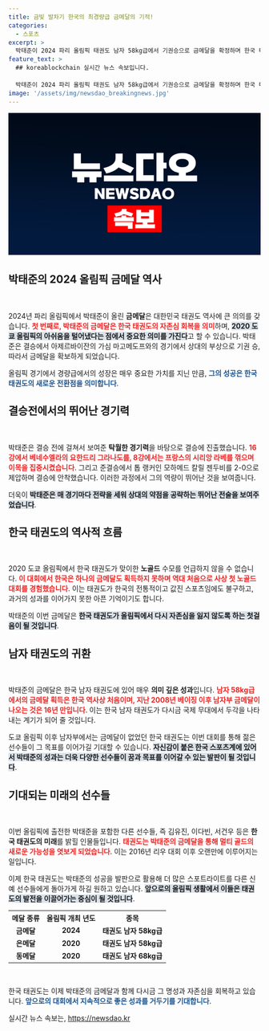 ```yaml
---
title: 금빛 발차기 한국의 최경량급 금메달의 기적!
categories:
  - 스포츠
excerpt: >
  박태준이 2024 파리 올림픽 태권도 남자 58kg급에서 기권승으로 금메달을 확정하며 한국 태권도의 지평을 넓혔다. 16년 만의 금메달로 노골드의 아픔을 씻으며, 태권도 종주국의 자존심을 되찾았다!
feature_text: >
  ## koreablockchain 실시간 뉴스 속보입니다.

  박태준이 2024 파리 올림픽 태권도 남자 58kg급에서 기권승으로 금메달을 확정하며 한국 태권도의 지평을 넓혔다. 16년 만의 금메달로 노골드의 아픔을 씻으며, 태권도 종주국의 자존심을 되찾았다!
image: '/assets/img/newsdao_breakingnews.jpg'
---
```


<p><img src="/assets/img/newsdao_breakingnews.jpg" alt="koreablockchain 속보" /></p>

<h2 data-ke-size="size26">박태준의 2024 올림픽 금메달 역사</h2>

<p data-ke-size="size16">&nbsp;</p> 

<p>2024년 파리 올림픽에서 박태준이 올린 <b>금메달</b>은 대한민국 태권도 역사에 큰 의의를 갖습니다. <b><span style="color: #ee2323;">첫 번째로, 박태준의 금메달은 한국 태권도의 자존심 회복을 의미</span></b>하며, <b><span style="background-color: #21538527;">2020 도쿄 올림픽의 아쉬움을 털어냈다는 점에서 중요한 의미를 가진다</span></b>고 할 수 있습니다. 박태준은 결승에서 아제르바이잔의 가심 마고메도프와의 경기에서 상대의 부상으로 기권 승, 따라서 금메달을 확보하게 되었습니다.</p>

<p>올림픽 경기에서 경량급에서의 성장은 매우 중요한 가치를 지닌 만큼, <b><span style="color: #1a5490;">그의 성공은 한국 태권도의 새로운 전환점을 의미합니다</span></b>.</p>

<h2 data-ke-size="size26">결승전에서의 뛰어난 경기력</h2>

<p data-ke-size="size16">&nbsp;</p> 

<p>박태준은 결승 전에 걸쳐서 보여준 <b>탁월한 경기력</b>을 바탕으로 결승에 진출했습니다. <b><span style="color: #ee2323;">16강에서 베네수엘라의 요한드리 그라나도를, 8강에서는 프랑스의 시리앙 라베를 꺾으며 이목을 집중시켰습니다</span></b>. 그리고 준결승에서 톱 랭커인 모하메드 칼릴 젠두비를 2-0으로 제압하며 결승에 안착했습니다. 이러한 과정에서 그의 역량이 뛰어난 것을 보여줍니다. </p>

<p>더욱이 <b><span style="background-color: #21538527;">박태준은 매 경기마다 전략을 세워 상대의 약점을 공략하는 뛰어난 전술을 보여주었습니다</span></b>.</p>

<h2 data-ke-size="size26">한국 태권도의 역사적 흐름</h2>

<p data-ke-size="size16">&nbsp;</p> 

<p>2020 도쿄 올림픽에서 한국 태권도가 맞이한 <b>노골드</b> 수모를 언급하지 않을 수 없습니다. <b><span style="color: #ee2323;">이 대회에서 한국은 하나의 금메달도 획득하지 못하며 역대 처음으로 사상 첫 노골드 대회를 경험했습니다</span></b>. 이는 태권도가 한국의 전통적이고 값진 스포츠임에도 불구하고, 과거의 성과를 이어가지 못한 아픈 기억이기도 합니다.</p>

<p>박태준의 이번 금메달은 <b><span style="background-color: #21538527;">한국 태권도가 올림픽에서 다시 자존심을 잃지 않도록 하는 첫걸음이 될 것입니다</span></b>.</p>

<h2 data-ke-size="size26">남자 태권도의 귀환</h2>

<p data-ke-size="size16">&nbsp;</p> 

<p>박태준의 금메달은 한국 남자 태권도에 있어 매우 <b>의미 깊은 성과</b>입니다. <b><span style="color: #ee2323;">남자 58kg급에서의 금메달 획득은 한국 역사상 처음이며, 지난 2008년 베이징 이후 남자부 금메달이 나오는 것은 16년 만입니다</span></b>. 이는 한국 남자 태권도가 다시금 국제 무대에서 두각을 나타내는 계기가 되어 줄 것입니다.</p>

<p>도쿄 올림픽 이후 남자부에서는 금메달이 없었던 한국 태권도는 이번 대회를 통해 젊은 선수들이 그 목표를 이어가길 기대할 수 있습니다. <b><span style="background-color: #21538527;">자신감이 붙은 한국 스포츠계에 있어서 박태준의 성과는 더욱 다양한 선수들이 꿈과 목표를 이어갈 수 있는 발판이 될 것입니다</span></b>.</p>

<h2 data-ke-size="size26">기대되는 미래의 선수들</h2>

<p data-ke-size="size16">&nbsp;</p> 

<p>이번 올림픽에 출전한 박태준을 포함한 다른 선수들, 즉 김유진, 이다빈, 서건우 등은 <b>한국 태권도의 미래</b>를 밝힐 인물들입니다. <b><span style="color: #ee2323;">태권도는 박태준의 금메달을 통해 멀티 골드의 새로운 가능성을 엿보게 되었습니다</span></b>. 이는 2016년 리우 대회 이후 오랜만에 이루어지는 일입니다.</p>

<p>이제 한국 태권도는 박태준의 성공을 발판으로 활용해 더 많은 스포트라이트를 다른 신예 선수들에게 돌아가게 하길 원하고 있습니다. <b><span style="background-color: #21538527;">앞으로의 올림픽 생활에서 이들은 태권도의 발전을 이끌어가는 중심이 될 것입니다</span></b>.</p>

<table>
    <tr>
        <th style="text-align: center;">메달 종류</th>
        <th style="text-align: center;">올림픽 개최 년도</th>
        <th style="text-align: center;">종목</th>
    </tr>
    <tr>
        <td style="text-align: center; height: 17px;"><b>금메달</b></td>
        <td style="text-align: center; height: 17px;"><b>2024</b></td>
        <td style="text-align: center; height: 17px;"><b>태권도 남자 58kg급</b></td>
    </tr>
    <tr>
        <td style="text-align: center; height: 17px;"><b>은메달</b></td>
        <td style="text-align: center; height: 17px;"><b>2020</b></td>
        <td style="text-align: center; height: 17px;"><b>태권도 남자 58kg급</b></td>
    </tr>
    <tr>
        <td style="text-align: center; height: 17px;"><b>동메달</b></td>
        <td style="text-align: center; height: 17px;"><b>2020</b></td>
        <td style="text-align: center; height: 17px;"><b>태권도 남자 68kg급</b></td>
    </tr>
</table>

<p data-ke-size="size16">&nbsp;</p> 

<p>한국 태권도는 이제 박태준의 금메달과 함께 다시금 그 명성과 자존심을 회복하고 있습니다. <b><span style="color: #1a5490;">앞으로의 대회에서 지속적으로 좋은 성과를 거두기를 기대합니다</span></b>.</p>
실시간 뉴스 속보는, <a href="https://newsdao.kr" rel="dofollow">https://newsdao.kr</a>


